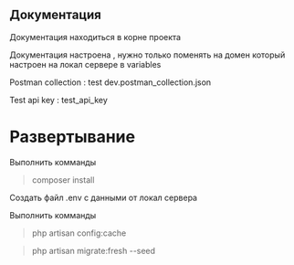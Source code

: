 ## Документация
Документация находиться в корне проекта

Документация настроена , нужно только поменять на домен который настроен на локал сервере в variables

Postman collection : test dev.postman_collection.json

Test api key : test_api_key

# Развертывание

Выполнить комманды
>composer install 

Создать файл .env с данными от локал сервера

Выполнить комманды
>php artisan config:cache


>php artisan migrate:fresh --seed

